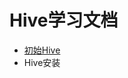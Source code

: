 # Hive学习文档
- [初始Hive](https://github.com/datadeng/Hive/blob/master/Hive%E7%AE%80%E4%BB%8B.md)
- Hive安装
